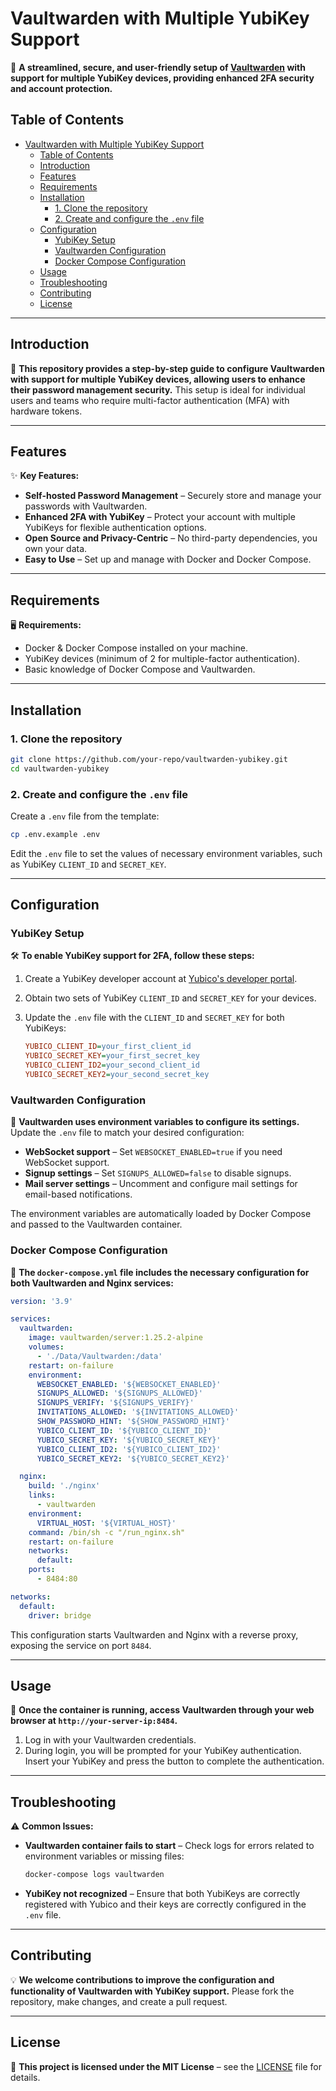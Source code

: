 
# Vaultwarden with Multiple YubiKey Support

🔐 **A streamlined, secure, and user-friendly setup of [Vaultwarden](https://github.com/dani-garcia/vaultwarden) with support for multiple YubiKey devices, providing enhanced 2FA security and account protection.**

## Table of Contents
- [Vaultwarden with Multiple YubiKey Support](#vaultwarden-with-multiple-yubikey-support)
  - [Table of Contents](#table-of-contents)
  - [Introduction](#introduction)
  - [Features](#features)
  - [Requirements](#requirements)
  - [Installation](#installation)
    - [1. Clone the repository](#1-clone-the-repository)
    - [2. Create and configure the `.env` file](#2-create-and-configure-the-env-file)
  - [Configuration](#configuration)
    - [YubiKey Setup](#yubikey-setup)
    - [Vaultwarden Configuration](#vaultwarden-configuration)
    - [Docker Compose Configuration](#docker-compose-configuration)
  - [Usage](#usage)
  - [Troubleshooting](#troubleshooting)
  - [Contributing](#contributing)
  - [License](#license)

---

## Introduction

🔐 **This repository provides a step-by-step guide to configure Vaultwarden with support for multiple YubiKey devices, allowing users to enhance their password management security.** This setup is ideal for individual users and teams who require multi-factor authentication (MFA) with hardware tokens.

---

## Features

✨ **Key Features:**

- **Self-hosted Password Management** – Securely store and manage your passwords with Vaultwarden.
- **Enhanced 2FA with YubiKey** – Protect your account with multiple YubiKeys for flexible authentication options.
- **Open Source and Privacy-Centric** – No third-party dependencies, you own your data.
- **Easy to Use** – Set up and manage with Docker and Docker Compose.

---

## Requirements

🖥️ **Requirements:**

- Docker & Docker Compose installed on your machine.
- YubiKey devices (minimum of 2 for multiple-factor authentication).
- Basic knowledge of Docker Compose and Vaultwarden.

---

## Installation

### 1. Clone the repository
```bash
git clone https://github.com/your-repo/vaultwarden-yubikey.git
cd vaultwarden-yubikey
```

### 2. Create and configure the `.env` file
Create a `.env` file from the template:
```bash
cp .env.example .env
```
Edit the `.env` file to set the values of necessary environment variables, such as YubiKey `CLIENT_ID` and `SECRET_KEY`.

---

## Configuration

### YubiKey Setup

🛠️ **To enable YubiKey support for 2FA, follow these steps:**

1. Create a YubiKey developer account at [Yubico's developer portal](https://upgrade.yubico.com/getapikey/).
2. Obtain two sets of YubiKey `CLIENT_ID` and `SECRET_KEY` for your devices.
3. Update the `.env` file with the `CLIENT_ID` and `SECRET_KEY` for both YubiKeys:

   ```ini
   YUBICO_CLIENT_ID=your_first_client_id
   YUBICO_SECRET_KEY=your_first_secret_key
   YUBICO_CLIENT_ID2=your_second_client_id
   YUBICO_SECRET_KEY2=your_second_secret_key
   ```

### Vaultwarden Configuration

🔧 **Vaultwarden uses environment variables to configure its settings.** Update the `.env` file to match your desired configuration:

- **WebSocket support** – Set `WEBSOCKET_ENABLED=true` if you need WebSocket support.
- **Signup settings** – Set `SIGNUPS_ALLOWED=false` to disable signups.
- **Mail server settings** – Uncomment and configure mail settings for email-based notifications.

The environment variables are automatically loaded by Docker Compose and passed to the Vaultwarden container.

### Docker Compose Configuration

📝 **The `docker-compose.yml` file includes the necessary configuration for both Vaultwarden and Nginx services:**

```yaml
version: '3.9'

services:
  vaultwarden:
    image: vaultwarden/server:1.25.2-alpine
    volumes:
      - './Data/Vaultwarden:/data'
    restart: on-failure
    environment:
      WEBSOCKET_ENABLED: '${WEBSOCKET_ENABLED}'
      SIGNUPS_ALLOWED: '${SIGNUPS_ALLOWED}'
      SIGNUPS_VERIFY: '${SIGNUPS_VERIFY}'
      INVITATIONS_ALLOWED: '${INVITATIONS_ALLOWED}'
      SHOW_PASSWORD_HINT: '${SHOW_PASSWORD_HINT}'
      YUBICO_CLIENT_ID: '${YUBICO_CLIENT_ID}'
      YUBICO_SECRET_KEY: '${YUBICO_SECRET_KEY}'
      YUBICO_CLIENT_ID2: '${YUBICO_CLIENT_ID2}'
      YUBICO_SECRET_KEY2: '${YUBICO_SECRET_KEY2}'

  nginx:
    build: './nginx'
    links:
      - vaultwarden
    environment:
      VIRTUAL_HOST: '${VIRTUAL_HOST}'
    command: /bin/sh -c "/run_nginx.sh"
    restart: on-failure
    networks:
      default:
    ports:
      - 8484:80

networks:
  default:
    driver: bridge
```

This configuration starts Vaultwarden and Nginx with a reverse proxy, exposing the service on port `8484`.

---

## Usage

🚀 **Once the container is running, access Vaultwarden through your web browser at `http://your-server-ip:8484`.**

1. Log in with your Vaultwarden credentials.
2. During login, you will be prompted for your YubiKey authentication. Insert your YubiKey and press the button to complete the authentication.

---

## Troubleshooting

⚠️ **Common Issues:**

- **Vaultwarden container fails to start** – Check logs for errors related to environment variables or missing files:
  ```bash
  docker-compose logs vaultwarden
  ```
- **YubiKey not recognized** – Ensure that both YubiKeys are correctly registered with Yubico and their keys are correctly configured in the `.env` file.

---

## Contributing

💡 **We welcome contributions to improve the configuration and functionality of Vaultwarden with YubiKey support.** Please fork the repository, make changes, and create a pull request.

---

## License

📜 **This project is licensed under the MIT License** – see the [LICENSE](LICENSE) file for details.
